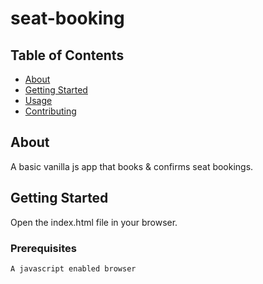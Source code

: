 # seat-booking

## Table of Contents

- [About](#about)
- [Getting Started](#getting_started)
- [Usage](#usage)
- [Contributing](../CONTRIBUTING.md)

## About <a name = "about"></a>

A basic vanilla js app that books & confirms seat bookings.

## Getting Started <a name = "getting_started"></a>

Open the index.html file in your browser.

### Prerequisites


```
A javascript enabled browser
```

